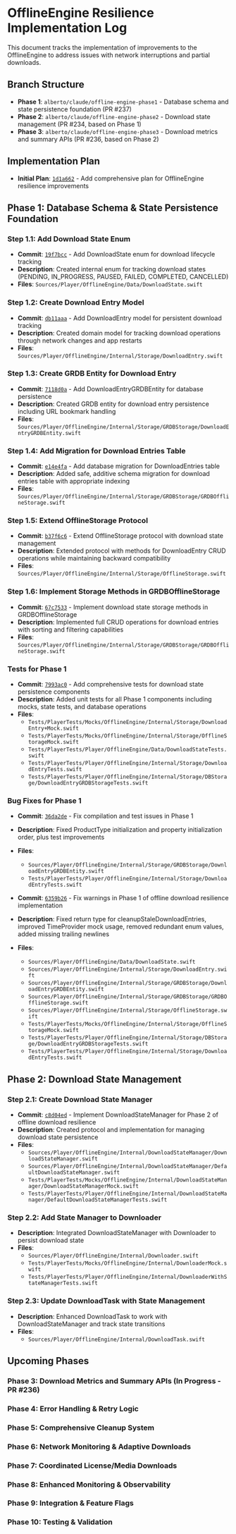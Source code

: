 # OfflineEngine Resilience Implementation Log

This document tracks the implementation of improvements to the OfflineEngine to address issues with network interruptions and partial downloads.

## Branch Structure
- **Phase 1**: `alberto/claude/offline-engine-phase1` - Database schema and state persistence foundation (PR #237)
- **Phase 2**: `alberto/claude/offline-engine-phase2` - Download state management (PR #234, based on Phase 1)
- **Phase 3**: `alberto/claude/offline-engine-phase3` - Download metrics and summary APIs (PR #236, based on Phase 2)

## Implementation Plan
- **Initial Plan**: [`1d1a662`](https://github.com/yourusername/tidal-sdk-ios/commit/1d1a662) - Add comprehensive plan for OfflineEngine resilience improvements

## Phase 1: Database Schema & State Persistence Foundation

### Step 1.1: Add Download State Enum
- **Commit**: [`19f7bcc`](https://github.com/yourusername/tidal-sdk-ios/commit/19f7bcc) - Add DownloadState enum for download lifecycle tracking
- **Description**: Created internal enum for tracking download states (PENDING, IN_PROGRESS, PAUSED, FAILED, COMPLETED, CANCELLED)
- **Files**: `Sources/Player/OfflineEngine/Data/DownloadState.swift`

### Step 1.2: Create Download Entry Model
- **Commit**: [`db11aaa`](https://github.com/yourusername/tidal-sdk-ios/commit/db11aaa) - Add DownloadEntry model for persistent download tracking
- **Description**: Created domain model for tracking download operations through network changes and app restarts
- **Files**: `Sources/Player/OfflineEngine/Internal/Storage/DownloadEntry.swift`

### Step 1.3: Create GRDB Entity for Download Entry
- **Commit**: [`7118d0a`](https://github.com/yourusername/tidal-sdk-ios/commit/7118d0a) - Add DownloadEntryGRDBEntity for database persistence
- **Description**: Created GRDB entity for download entry persistence including URL bookmark handling
- **Files**: `Sources/Player/OfflineEngine/Internal/Storage/GRDBStorage/DownloadEntryGRDBEntity.swift`

### Step 1.4: Add Migration for Download Entries Table
- **Commit**: [`e14e4fa`](https://github.com/yourusername/tidal-sdk-ios/commit/e14e4fa) - Add database migration for DownloadEntries table
- **Description**: Added safe, additive schema migration for download entries table with appropriate indexing
- **Files**: `Sources/Player/OfflineEngine/Internal/Storage/GRDBStorage/GRDBOfflineStorage.swift`

### Step 1.5: Extend OfflineStorage Protocol
- **Commit**: [`b37f6c6`](https://github.com/yourusername/tidal-sdk-ios/commit/b37f6c6) - Extend OfflineStorage protocol with download state management
- **Description**: Extended protocol with methods for DownloadEntry CRUD operations while maintaining backward compatibility
- **Files**: `Sources/Player/OfflineEngine/Internal/Storage/OfflineStorage.swift`

### Step 1.6: Implement Storage Methods in GRDBOfflineStorage
- **Commit**: [`67c7533`](https://github.com/yourusername/tidal-sdk-ios/commit/67c7533) - Implement download state storage methods in GRDBOfflineStorage
- **Description**: Implemented full CRUD operations for download entries with sorting and filtering capabilities
- **Files**: `Sources/Player/OfflineEngine/Internal/Storage/GRDBStorage/GRDBOfflineStorage.swift`

### Tests for Phase 1
- **Commit**: [`7993ac0`](https://github.com/yourusername/tidal-sdk-ios/commit/7993ac0) - Add comprehensive tests for download state persistence components
- **Description**: Added unit tests for all Phase 1 components including mocks, state tests, and database operations
- **Files**:
  - `Tests/PlayerTests/Mocks/OfflineEngine/Internal/Storage/DownloadEntry+Mock.swift`
  - `Tests/PlayerTests/Mocks/OfflineEngine/Internal/Storage/OfflineStorageMock.swift`
  - `Tests/PlayerTests/Player/OfflineEngine/Data/DownloadStateTests.swift`
  - `Tests/PlayerTests/Player/OfflineEngine/Internal/Storage/DownloadEntryTests.swift`
  - `Tests/PlayerTests/Player/OfflineEngine/Internal/Storage/DBStorage/DownloadEntryGRDBStorageTests.swift`

### Bug Fixes for Phase 1
- **Commit**: [`36da2de`](https://github.com/yourusername/tidal-sdk-ios/commit/36da2de) - Fix compilation and test issues in Phase 1
- **Description**: Fixed ProductType initialization and property initialization order, plus test improvements
- **Files**: 
  - `Sources/Player/OfflineEngine/Internal/Storage/GRDBStorage/DownloadEntryGRDBEntity.swift`
  - `Tests/PlayerTests/Player/OfflineEngine/Internal/Storage/DownloadEntryTests.swift`

- **Commit**: [`6359b26`](https://github.com/yourusername/tidal-sdk-ios/commit/6359b26) - Fix warnings in Phase 1 of offline download resilience implementation
- **Description**: Fixed return type for cleanupStaleDownloadEntries, improved TimeProvider mock usage, removed redundant enum values, added missing trailing newlines
- **Files**:
  - `Sources/Player/OfflineEngine/Data/DownloadState.swift`
  - `Sources/Player/OfflineEngine/Internal/Storage/DownloadEntry.swift`
  - `Sources/Player/OfflineEngine/Internal/Storage/GRDBStorage/DownloadEntryGRDBEntity.swift`
  - `Sources/Player/OfflineEngine/Internal/Storage/GRDBStorage/GRDBOfflineStorage.swift`
  - `Sources/Player/OfflineEngine/Internal/Storage/OfflineStorage.swift`
  - `Tests/PlayerTests/Mocks/OfflineEngine/Internal/Storage/OfflineStorageMock.swift`
  - `Tests/PlayerTests/Player/OfflineEngine/Internal/Storage/DBStorage/DownloadEntryGRDBStorageTests.swift`
  - `Tests/PlayerTests/Player/OfflineEngine/Internal/Storage/DownloadEntryTests.swift`

## Phase 2: Download State Management

### Step 2.1: Create Download State Manager
- **Commit**: [`c8d04ed`](https://github.com/yourusername/tidal-sdk-ios/commit/c8d04ed) - Implement DownloadStateManager for Phase 2 of offline download resilience
- **Description**: Created protocol and implementation for managing download state persistence
- **Files**:
  - `Sources/Player/OfflineEngine/Internal/DownloadStateManager/DownloadStateManager.swift`
  - `Sources/Player/OfflineEngine/Internal/DownloadStateManager/DefaultDownloadStateManager.swift`
  - `Tests/PlayerTests/Mocks/OfflineEngine/Internal/DownloadStateManager/DownloadStateManagerMock.swift`
  - `Tests/PlayerTests/Player/OfflineEngine/Internal/DownloadStateManager/DefaultDownloadStateManagerTests.swift`

### Step 2.2: Add State Manager to Downloader
- **Description**: Integrated DownloadStateManager with Downloader to persist download state
- **Files**:
  - `Sources/Player/OfflineEngine/Internal/Downloader.swift`
  - `Tests/PlayerTests/Mocks/OfflineEngine/Internal/DownloaderMock.swift`
  - `Tests/PlayerTests/Player/OfflineEngine/Internal/DownloaderWithStateManagerTests.swift`

### Step 2.3: Update DownloadTask with State Management
- **Description**: Enhanced DownloadTask to work with DownloadStateManager and track state transitions
- **Files**:
  - `Sources/Player/OfflineEngine/Internal/DownloadTask.swift`

## Upcoming Phases

### Phase 3: Download Metrics and Summary APIs (In Progress - PR #236)
### Phase 4: Error Handling & Retry Logic
### Phase 5: Comprehensive Cleanup System
### Phase 6: Network Monitoring & Adaptive Downloads
### Phase 7: Coordinated License/Media Downloads
### Phase 8: Enhanced Monitoring & Observability
### Phase 9: Integration & Feature Flags
### Phase 10: Testing & Validation